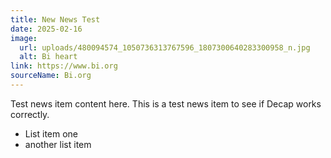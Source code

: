 ```yaml
---
title: New News Test
date: 2025-02-16
image:
  url: uploads/480094574_1050736313767596_1807300640283300958_n.jpg
  alt: Bi heart
link: https://www.bi.org
sourceName: Bi.org
---
```

Test news item content here. This is a test news item to see if Decap works correctly.

* List item one
* another list item
